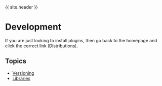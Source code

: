 {{ site.header }}

# Development

If you are just looking to install plugins, then go back to the homepage and click the correct link (Distributions).

## Topics

- [Versioning](versioning.md)
- [Libraries](libraries.md)